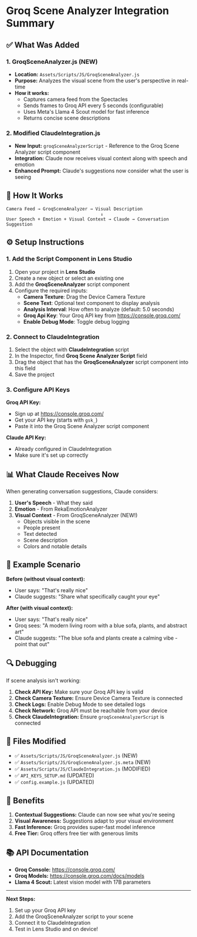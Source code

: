 # Groq Scene Analyzer Integration Summary

## ✅ What Was Added

### 1. **GroqSceneAnalyzer.js** (NEW)
- **Location:** `Assets/Scripts/JS/GroqSceneAnalyzer.js`
- **Purpose:** Analyzes the visual scene from the user's perspective in real-time
- **How it works:**
  - Captures camera feed from the Spectacles
  - Sends frames to Groq API every 5 seconds (configurable)
  - Uses Meta's Llama 4 Scout model for fast inference
  - Returns concise scene descriptions

### 2. **Modified ClaudeIntegration.js**
- **New Input:** `groqSceneAnalyzerScript` - Reference to the Groq Scene Analyzer script component
- **Integration:** Claude now receives visual context along with speech and emotion
- **Enhanced Prompt:** Claude's suggestions now consider what the user is seeing

## 🔧 How It Works

```
Camera Feed → GroqSceneAnalyzer → Visual Description
                                    ↓
User Speech + Emotion + Visual Context → Claude → Conversation Suggestion
```

## ⚙️ Setup Instructions

### 1. Add the Script Component in Lens Studio

1. Open your project in **Lens Studio**
2. Create a new object or select an existing one
3. Add the **GroqSceneAnalyzer** script component
4. Configure the required inputs:
   - **Camera Texture**: Drag the Device Camera Texture
   - **Scene Text**: Optional text component to display analysis
   - **Analysis Interval**: How often to analyze (default: 5.0 seconds)
   - **Groq Api Key**: Your Groq API key from https://console.groq.com/
   - **Enable Debug Mode**: Toggle debug logging

### 2. Connect to ClaudeIntegration

1. Select the object with **ClaudeIntegration** script
2. In the Inspector, find **Groq Scene Analyzer Script** field
3. Drag the object that has the **GroqSceneAnalyzer** script component into this field
4. Save the project

### 3. Configure API Keys

**Groq API Key:**
- Sign up at https://console.groq.com/
- Get your API key (starts with `gsk_`)
- Paste it into the Groq Scene Analyzer script component

**Claude API Key:**
- Already configured in ClaudeIntegration
- Make sure it's set up correctly

## 📊 What Claude Receives Now

When generating conversation suggestions, Claude considers:

1. **User's Speech** - What they said
2. **Emotion** - From RekaEmotionAnalyzer
3. **Visual Context** - From GroqSceneAnalyzer (NEW!)
   - Objects visible in the scene
   - People present
   - Text detected
   - Scene description
   - Colors and notable details

## 🎯 Example Scenario

**Before (without visual context):**
- User says: "That's really nice"
- Claude suggests: "Share what specifically caught your eye"

**After (with visual context):**
- User says: "That's really nice"
- Groq sees: "A modern living room with a blue sofa, plants, and abstract art"
- Claude suggests: "The blue sofa and plants create a calming vibe - point that out"

## 🔍 Debugging

If scene analysis isn't working:

1. **Check API Key:** Make sure your Groq API key is valid
2. **Check Camera Texture:** Ensure Device Camera Texture is connected
3. **Check Logs:** Enable Debug Mode to see detailed logs
4. **Check Network:** Groq API must be reachable from your device
5. **Check ClaudeIntegration:** Ensure `groqSceneAnalyzerScript` is connected

## 📝 Files Modified

- ✅ `Assets/Scripts/JS/GroqSceneAnalyzer.js` (NEW)
- ✅ `Assets/Scripts/JS/GroqSceneAnalyzer.js.meta` (NEW)
- ✅ `Assets/Scripts/JS/ClaudeIntegration.js` (MODIFIED)
- ✅ `API_KEYS_SETUP.md` (UPDATED)
- ✅ `config.example.js` (UPDATED)

## 🚀 Benefits

1. **Contextual Suggestions:** Claude can now see what you're seeing
2. **Visual Awareness:** Suggestions adapt to your visual environment
3. **Fast Inference:** Groq provides super-fast model inference
4. **Free Tier:** Groq offers free tier with generous limits

## 📚 API Documentation

- **Groq Console:** https://console.groq.com/
- **Groq Models:** https://console.groq.com/docs/models
- **Llama 4 Scout:** Latest vision model with 17B parameters

---

**Next Steps:**
1. Set up your Groq API key
2. Add the GroqSceneAnalyzer script to your scene
3. Connect it to ClaudeIntegration
4. Test in Lens Studio and on device!

